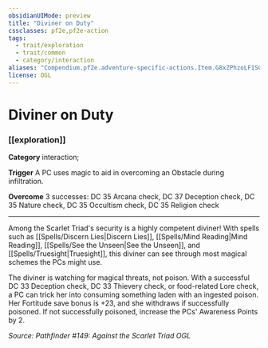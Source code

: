 ```yaml
---
obsidianUIMode: preview
title: "Diviner on Duty"
cssclasses: pf2e,pf2e-action
tags:
  - trait/exploration
  - trait/common
  - category/interaction
aliases: "Compendium.pf2e.adventure-specific-actions.Item.G8xZPhzoLF1SGyV9"
license: OGL
---
```

# Diviner on Duty

### [[exploration]]

**Category** interaction; 




**Trigger** A PC uses magic to aid in overcoming an Obstacle during infiltration.

**Overcome** 3 successes: DC 35 Arcana check, DC 37 Deception check, DC 35 Nature check, DC 35 Occultism check, DC 35 Religion check

* * *

Among the Scarlet Triad's security is a highly competent diviner! With spells such as [[Spells/Discern Lies|Discern Lies]], [[Spells/Mind Reading|Mind Reading]], [[Spells/See the Unseen|See the Unseen]], and [[Spells/Truesight|Truesight]], this diviner can see through most magical schemes the PCs might use.

The diviner is watching for magical threats, not poison. With a successful DC 33 Deception check, DC 33 Thievery check, or food-related Lore check, a PC can trick her into consuming something laden with an ingested poison. Her Fortitude save bonus is +23, and she withdraws if successfully poisoned. If not successfully poisoned, increase the PCs' Awareness Points by 2.

*Source: Pathfinder #149: Against the Scarlet Triad*
*OGL*